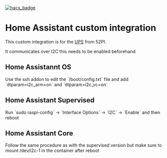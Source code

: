 [![hacs_badge](https://img.shields.io/badge/HACS-Custom-41BDF5.svg?style=for-the-badge)](https://github.com/hacs/integration)
# Home Assistant custom integration

This custom integration is for the [UPS](https://wiki.52pi.com/index.php/EP-0136) from 52PI.

It communicates over I2C this needs to be enabled beforehand
## Home Assistannt OS
Use the ssh addon to edit the ˋ/boot/config.txtˋ file and add ˋdtparam=i2c_arm=onˋ and ˋdtparam=i2c_vc=onˋ
## Home Assistant Supervised
Run ˋsudo raspi-configˋ -> ˋInterface Optionsˋ -> ˋI2Cˋ -> ˋEnableˋ and then reboot
## Home Assistant Core
Follow the same procedure as with the supervised version but make sure to mount /dev/i2c-1 in the container after reboot
